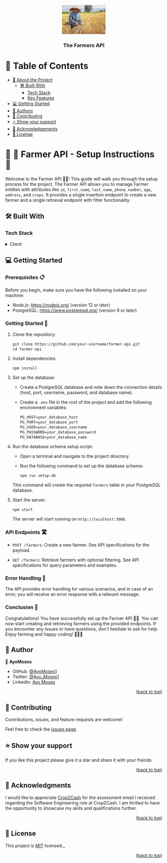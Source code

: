 <a name="readme-top"></a>

<div align="center">

  <img src="assets/farmersa.jpg" alt="logo" width="140"  height="auto" />
  <br/>

  <h3><b>The Farmers API</b></h3>

</div>

<!-- TABLE OF CONTENTS -->

# 📗 Table of Contents

- [📖 About the Project](#about-project)
  - [🛠 Built With](#built-with)
    - [Tech Stack](#tech-stack)
    - [Key Features](#key-features)
- [💻 Getting Started](#getting-started)
- [👥 Authors](#authors)
- [🤝 Contributing](#contributing)
- [⭐️ Show your support](#support)
- [🙏 Acknowledgements](#acknowledgements)
- [📝 License](#license)


# 📖 🌱 Farmer API - Setup Instructions 🚀 <a name="about-project"></a>

Welcome to the Farmer API 🌽🚜! This guide will walk you through the setup process for the project. The Farmer API allows you to manage Farmer entities with attributes like `id`, `first_name`, `last_name`, `phone_number`, `age`, `address`, and `crops`. It provides a single insertion endpoint to create a new farmer and a single retrieval endpoint with filter functionality.


## 🛠 Built With <a name="built-with"></a>

### Tech Stack <a name="tech-stack"></a>

<details>
  <summary>Client</summary>
  <ul>
    <li><a href="#">Node JS</a></li>
    <li><a href="#">PostgreSQL</a></li>
  </ul>
</details>


## 💻 Getting Started <a name="getting-started"></a>

### Prerequisites 📋

Before you begin, make sure you have the following installed on your machine:

- Node.js: https://nodejs.org/ (version 12 or later)
- PostgreSQL: https://www.postgresql.org/ (version 9 or later)

### Getting Started 🏁

1. Clone the repository:

   ```
   git clone https://github.com/your-username/farmer-api.git
   cd farmer-api
   ```

2. Install dependencies:

   ```
   npm install
   ```

3. Set up the database:

   - Create a PostgreSQL database and note down the connection details (host, port, username, password, and database name).

   - Create a `.env` file in the root of the project and add the following environment variables:

     ```
     PG_HOST=your_database_host
     PG_PORT=your_database_port
     PG_USER=your_database_username
     PG_PASSWORD=your_database_password
     PG_DATABASE=your_database_name
     ```

4. Run the database schema setup script:

   - Open a terminal and navigate to the project directory.

   - Run the following command to set up the database schema:

     ```
     npm run setup-db
     ```

   This command will create the required `farmers` table in your PostgreSQL database.

5. Start the server:

   ```
   npm start
   ```

   The server will start running on `http://localhost:3000`.

### API Endpoints 🛣️

- `POST /farmers`: Create a new farmer. See API specifications for the payload.

- `GET /farmers`: Retrieve farmers with optional filtering. See API specifications for query parameters and examples.

### Error Handling 🚫

The API provides error handling for various scenarios, and in case of an error, you will receive an error response with a relevant message.

### Conclusion 🏁

Congratulations! You have successfully set up the Farmer API 🌽🚜. You can now start creating and retrieving farmers using the provided endpoints. If you encounter any issues or have questions, don't hesitate to ask for help. Enjoy farming and happy coding! 🌾🚀🌟



## 👥 Author <a name="authors"></a>

👤 **AyoMoses**

- GitHub: [@AyoMoses1](https://github.com/AyoMoses1)
- Twitter: [@Ayo_Moses1](https://twitter.com/Ayo_Moses1)
- LinkedIn: [Ayo Moses](https://www.linkedin.com/in/ayo-moses-493946184/)

<p align="right">(<a href="#readme-top">back to top</a>)</p>


## 🤝 Contributing <a name="contributing"></a>

Contributions, issues, and feature requests are welcome!

Feel free to check the [issues page](../../issues/).

## ⭐️ Show your support <a name="support"></a>

If you like this project please give it a star and share it with your freinds 

<p align="right">(<a href="#readme-top">back to top</a>)</p>


## 🙏 Acknowledgments <a name="acknowledgements"></a>

I would like to appreciate [Crop2Cash](https://www.crop2cash.com.ng/) for the assessment email I received regarding the Software Engineering role at Crop2Cash. I am thrilled to have the opportunity to showcase my skills and qualifications further.


<p align="right">(<a href="#readme-top">back to top</a>)</p>

## 📝 License <a name="license"></a>

This project is [MIT](./LICENSE) licensed._

<p align="right">(<a href="#readme-top">back to top</a>)</p>